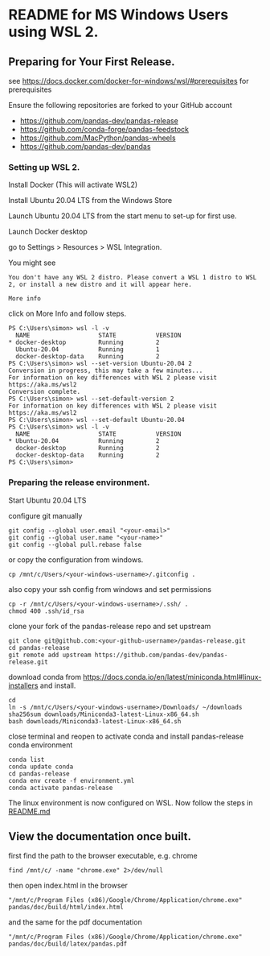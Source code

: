 # README for MS Windows Users using WSL 2.

## Preparing for Your First Release.

see https://docs.docker.com/docker-for-windows/wsl/#prerequisites for prerequisites

Ensure the following repositories are forked to your GitHub account
  - https://github.com/pandas-dev/pandas-release
  - https://github.com/conda-forge/pandas-feedstock
  - https://github.com/MacPython/pandas-wheels
  - https://github.com/pandas-dev/pandas


### Setting up WSL 2.

Install Docker (This will activate WSL2)

Install Ubuntu 20.04 LTS from the Windows Store

Launch Ubuntu 20.04 LTS from the start menu to set-up for first use.

Launch Docker desktop

go to Settings > Resources > WSL Integration.

You might see

```
You don't have any WSL 2 distro. Please convert a WSL 1 distro to WSL 2, or install a new distro and it will appear here.

More info
```

click on More Info and follow steps.

```
PS C:\Users\simon> wsl -l -v
  NAME                   STATE           VERSION
* docker-desktop         Running         2
  Ubuntu-20.04           Running         1
  docker-desktop-data    Running         2
PS C:\Users\simon> wsl --set-version Ubuntu-20.04 2
Conversion in progress, this may take a few minutes...
For information on key differences with WSL 2 please visit https://aka.ms/wsl2
Conversion complete.
PS C:\Users\simon> wsl --set-default-version 2
For information on key differences with WSL 2 please visit https://aka.ms/wsl2
PS C:\Users\simon> wsl --set-default Ubuntu-20.04
PS C:\Users\simon> wsl -l -v
  NAME                   STATE           VERSION
* Ubuntu-20.04           Running         2
  docker-desktop         Running         2
  docker-desktop-data    Running         2
PS C:\Users\simon>
```

### Preparing the release environment.

Start Ubuntu 20.04 LTS

configure git manually

```
git config --global user.email "<your-email>"
git config --global user.name "<your-name>"
git config --global pull.rebase false
```

or copy the configuration from windows.
```
cp /mnt/c/Users/<your-windows-username>/.gitconfig .
```

also copy your ssh config from windows and set permissions
```
cp -r /mnt/c/Users/<your-windows-username>/.ssh/ .
chmod 400 .ssh/id_rsa
```

clone your fork of the pandas-release repo and set upstream
```
git clone git@github.com:<your-github-username>/pandas-release.git
cd pandas-release
git remote add upstream https://github.com/pandas-dev/pandas-release.git
```

download conda from https://docs.conda.io/en/latest/miniconda.html#linux-installers and
install.
```
cd
ln -s /mnt/c/Users/<your-windows-username>/Downloads/ ~/downloads
sha256sum downloads/Miniconda3-latest-Linux-x86_64.sh
bash downloads/Miniconda3-latest-Linux-x86_64.sh
```

close terminal and reopen to activate conda and install pandas-release conda environment
```
conda list
conda update conda
cd pandas-release
conda env create -f environment.yml
conda activate pandas-release
```

The linux environment is now configured on WSL. Now follow the steps in [README.md](./README.md)

## View the documentation once built.

first find the path to the browser executable, e.g. chrome
```
find /mnt/c/ -name "chrome.exe" 2>/dev/null
```

then open index.html in the browser
```
"/mnt/c/Program Files (x86)/Google/Chrome/Application/chrome.exe" pandas/doc/build/html/index.html
```

and the same for the pdf documentation
```
"/mnt/c/Program Files (x86)/Google/Chrome/Application/chrome.exe" pandas/doc/build/latex/pandas.pdf
```
